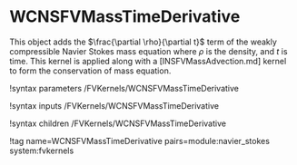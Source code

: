 # WCNSFVMassTimeDerivative

This object adds the $\frac{\partial \rho}{\partial t}$ term of the
weakly compressible Navier Stokes mass equation where $\rho$ is the density,
and $t$ is time. This kernel is applied along with a [INSFVMassAdvection.md] kernel
to form the conservation of mass equation.

!syntax parameters /FVKernels/WCNSFVMassTimeDerivative

!syntax inputs /FVKernels/WCNSFVMassTimeDerivative

!syntax children /FVKernels/WCNSFVMassTimeDerivative

!tag name=WCNSFVMassTimeDerivative pairs=module:navier_stokes system:fvkernels
